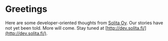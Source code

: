 # Greetings

Here are some developer-oriented thoughts from [Solita Oy](http://www.solita.fi/). Our stories have not yet been told. More will come. Stay tuned at [http://dev.solita.fi/](http://dev.solita.fi/).